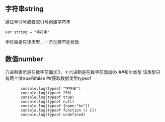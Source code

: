 ## 字符串string
通过单引号或者双引号创建字符串
```
var string = "字符串"
```
字符串是只读类型，一旦创建不能修改
## 数值number
八进制表示是在数字前面加0，十六进制是在数字前面加0x
##布尔类型
该类型只有两个值true和false
##获取数据类型typeof
```
       console.log(typeof "字符串")
       console.log(typeof 250)
       console.log(typeof true)
       console.log(typeof null)
       console.log(typeof {name:"bx"})
       console.log(typeof function () {})
       console.log(typeof undefined)
```
